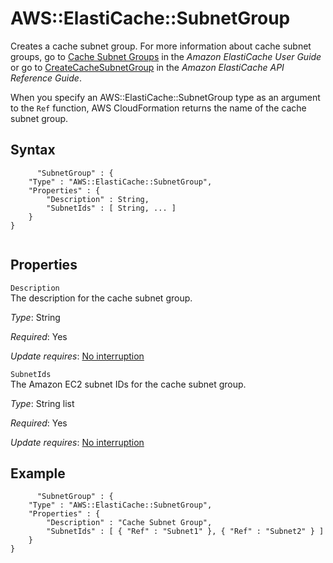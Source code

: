 AWS::ElastiCache::SubnetGroup
=============================

Creates a cache subnet group. For more information about cache subnet groups, go to [Cache Subnet Groups](http://docs.aws.amazon.com/AmazonElastiCache/latest/UserGuide/CacheSubnetGroups.html) in the *Amazon ElastiCache User Guide* or go to [CreateCacheSubnetGroup](http://docs.aws.amazon.com/AmazonElastiCache/latest/APIReference/API_CreateCacheSubnetGroup.html) in the *Amazon ElastiCache API Reference Guide*.

When you specify an AWS::ElastiCache::SubnetGroup type as an argument to the `Ref` function, AWS CloudFormation returns the name of the cache subnet group.

Syntax
------

``` {.programlisting}
      "SubnetGroup" : {
    "Type" : "AWS::ElastiCache::SubnetGroup",
    "Properties" : {
        "Description" : String,
        "SubnetIds" : [ String, ... ]
    }
}
    
```

Properties
----------

 `Description`   
The description for the cache subnet group.

*Type*: String

*Required*: Yes

*Update requires*: [No interruption](using-cfn-updating-stacks-update-behaviors.html#update-no-interrupt)

 `SubnetIds`   
The Amazon EC2 subnet IDs for the cache subnet group.

*Type*: String list

*Required*: Yes

*Update requires*: [No interruption](using-cfn-updating-stacks-update-behaviors.html#update-no-interrupt)

Example
-------

``` {.programlisting}
      "SubnetGroup" : {
    "Type" : "AWS::ElastiCache::SubnetGroup",
    "Properties" : {
        "Description" : "Cache Subnet Group",
        "SubnetIds" : [ { "Ref" : "Subnet1" }, { "Ref" : "Subnet2" } ]
    }
}
    
```
